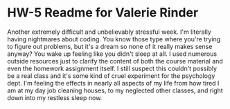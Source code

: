 # HW-5 Readme for Valerie Rinder

Another extremely difficult and unbelievably stressful week. I'm literally having nightmares about coding. You know those type where you're trying to figure out problems, but it's a dream so none of it really makes sense anyway? You wake up feeling like you didn't sleep at all. I used numerous outside resources just to clarify the content of both the course material and even the homework assignment itself. I still suspect this couldn't possibly be a real class and it's some kind of cruel experiment for the psychology dept. I'm feeling the effects in nearly all aspects of my life from how tired I am at my day job cleaning houses, to my neglected other classes, and right down into my restless sleep now.